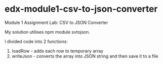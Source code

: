 # edx-module1-csv-to-json-converter
Module 1 Assignment Lab: CSV to JSON Converter

My solution utilises npm module svtojson.

I divided code into 2 functions:
1. loadRow - adds each row to temporary array
2. writeJson - converts the array into JSON string and then save it to a file

